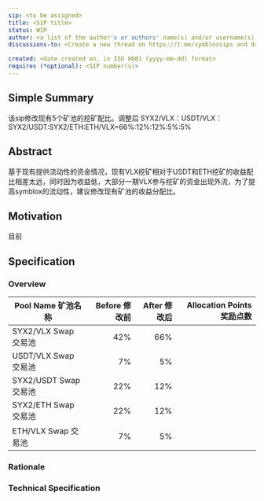 ```yaml
---
sip: <to be assigned>
title: <SIP title>
status: WIP
author: <a list of the author's or authors' name(s) and/or username(s), or name(s) and email(s), e.g. (use with the parentheses or triangular brackets): FirstName LastName (@GitHubUsername), FirstName LastName <foo@bar.com>, FirstName (@GitHubUsername) and GitHubUsername (@GitHubUsername)>
discussions-to: <Create a new thread on https://t.me/symbloxsips and drop the link here> 

created: <date created on, in ISO 8601 (yyyy-mm-dd) format>
requires (*optional): <SIP number(s)>
---
```

## Simple Summary

该sip修改现有5个矿池的挖矿配比。调整后 SYX2/VLX：USDT/VLX：SYX2/USDT:SYX2/ETH:ETH/VLX=66%:12%:12%:5%:5%

## Abstract

基于现有提供流动性的资金情况，现有VLX挖矿相对于USDT和ETH挖矿的收益配比相差太远，同时因为收益低，大部分一期VLX参与挖矿的资金出现外流，为了提高symblox的流动性，建议修改现有矿池的收益分配比。

## Motivation

目前

## Specification

### Overview

| Pool Name 矿池名称 | Before 修改前 | After 修改后 | Allocation Points 奖励点数 |
|---|---:|---:|---:|
| SYX2/VLX  Swap 交易池 | 42% | 66% |  |
| USDT/VLX  Swap 交易池 | 7%  |  5% |  |
| SYX2/USDT Swap 交易池 | 22% | 12% |  |
| SYX2/ETH  Swap 交易池 | 22% | 12% |  |
| ETH/VLX   Swap 交易池 | 7%  |  5% |  |

### Rationale

### Technical Specification
